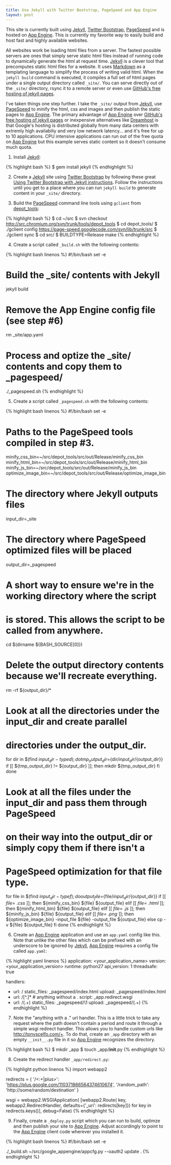 ```yaml
---
title: Use Jekyll with Twitter Bootstrap, PageSpeed and App Engine
layout: post
---
```


This site is currently built using [Jekyll](http://jekyllrb.com/), [Twitter Bootstrap](http://twitter.github.io/bootstrap/), [PageSpeed](https://developers.google.com/speed/pagespeed/) and is hosted on [App Engine](https://developers.google.com/appengine/).  This is currently my favorite way to easily build and host fast and highly available websites.

All websites work be loading html files from a server.  The fastest possible servers are ones that simply serve static html files instead of running code to dynamically generate the html at request time.  [Jekyll](http://jekyllrb.com/) is a clever tool that precomputes static html files for a website.  It uses [Markdown](http://daringfireball.net/projects/markdown/) as a templating language to simplify the process of writing valid html.  When the `jekyll build` command is executed, it compiles a full set of html pages under a single output directory called `_site/`.  You can serve directly out of the `_site/` directory, rsync it to a remote server or even use [GitHub's free hosting of jekyll pages](https://help.github.com/articles/using-jekyll-with-pages).

I've taken things one step further.  I take the `_site/` output from [Jekyll](http://jekyllrb.com/), use [PageSpeed](https://developers.google.com/speed/pagespeed/) to minify the html, css and images and then publish the static pages to [App Engine](https://developers.google.com/appengine/).  The primary advantage of [App Engine](https://developers.google.com/appengine/) over [GitHub's free hosting of jekyll pages](https://help.github.com/articles/using-jekyll-with-pages) or inexpensive alternatives like [Dreamhost](http://dreamhost.com/) is that Google's hosting is distributed globally from many data centers with extremly high availabiliy and very low network latency... and it's free for up to 10 applications.  CPU intensive applications can run out of the free quota on [App Engine](https://developers.google.com/appengine/) but this example serves static content so it doesn't consume much quota.

1. Install [Jekyll](http://jekyllrb.com/):

{% highlight bash %}
$ gem install jekyll
{% endhighlight %}

2. Create a [Jekyll](http://jekyllrb.com/) site using [Twitter Bootstrap](http://twitter.github.io/bootstrap/) by following these great [Using Twitter Bootstrap with Jekyll instructions](http://brizzled.clapper.org/blog/2012/03/05/using-twitter-bootstrap-with-jekyll/).  Follow the instructions until you get to a place where you can run `jekyll build` to generate content in your `_site/` directory.

3. Build the [PageSpeed](https://developers.google.com/speed/pagespeed/) command line tools using `gclient` from [depot_tools](http://dev.chromium.org/developers/how-tos/depottools):

{% highlight bash %}
$ cd ~/src
$ svn checkout http://src.chromium.org/svn/trunk/tools/depot_tools
$ cd depot_tools/
$ ./gclient config https://page-speed.googlecode.com/svn/lib/trunk/src
$ ./gclient sync
$ cd src/
$ BUILDTYPE=Release make
{% endhighlight %}

4. Create a script called `_build.sh` with the following contents:

{% highlight bash linenos %}
#!/bin/bash
set -e

# Build the _site/ contents with Jekyll
jekyll build

# Remove the App Engine config file (see step #6)
rm _site/app.yaml

# Process and optize the _site/ contents and copy them to _pagespeed/
./_pagespeed.sh
{% endhighlight %}

5. Create a script called `_pagespeed.sh` with the following contents:

{% highlight bash linenos %}
#!/bin/bash
set -e

# Paths to the PageSpeed tools compiled in step #3.
minify_css_bin=~/src/depot_tools/src/out/Release/minify_css_bin
minify_html_bin=~/src/depot_tools/src/out/Release/minify_html_bin
minify_js_bin=~/src/depot_tools/src/out/Release/minify_js_bin
optimize_image_bin=~/src/depot_tools/src/out/Release/optimize_image_bin

# The directory where Jekyll outputs files
input_dir=_site
# The directory where PageSpeed optimized files will be placed
output_dir=_pagespeed

# A short way to ensure we're in the working directory where the script
# is stored.  This allows the script to be called from anywhere.
cd $(dirname ${BASH_SOURCE[0]})

# Delete the output directory contents because we'll recreate everything.
rm -rf ${output_dir}/*

# Look at all the directories under the input_dir and create parallel
# directories under the output_dir.
for dir in $(find ${input_dir} -type d); do
  tmp_output_dir=${dir/${input_dir}/${output_dir}}
  if [[ ${tmp_output_dir} != ${output_dir} ]]; then
    mkdir ${tmp_output_dir}
  fi
done

# Look at all the files under the input_dir and pass them through PageSpeed
# on their way into the output_dir or simply copy them if there isn't a
# PageSpeed optimization for that file type.
for file in $(find ${input_dir} -type f); do
  output_file=${file/${input_dir}/${output_dir}}
  if [[ ${file} =~ .css$ ]]; then
    ${minify_css_bin} ${file} ${output_file}
  elif [[ ${file} =~ .html$ ]]; then
    ${minify_html_bin} ${file} ${output_file}
  elif [[ ${file} =~ .js$ ]]; then
    ${minify_js_bin} ${file} ${output_file}
  elif [[ ${file} =~ .png$ ]]; then
    ${optimize_image_bin} -input_file ${file} -output_file ${output_file}
  else
    cp -v ${file} ${output_file}
  fi
done
{% endhighlight %}

6. Create an [App Engine](https://developers.google.com/appengine/) application and use an `app.yaml` config like this.  Note that unlike the other files which can be prefixed with an underscore to be ignored by [Jekyll](http://jekyllrb.com/), [App Engine](https://developers.google.com/appengine/) requires a config file called `app.yaml`:

{% highlight yaml linenos %}
application: <your_application_name>
version: <your_application_version>
runtime: python27
api_version: 1
threadsafe: true

handlers:
- url: /
  static_files: _pagespeed/index.html
  upload: _pagespeed/index.html
- url: /[^\.]* # anything without a .
  script: _app.redirect.wsgi
- url: /(.+)
  static_files: _pagespeed/\1
  upload: _pagespeed/(.+)
{% endhighlight %}

7. Note the "anything with a ." url handler.  This is a little trick to take any request where the path doesn't contain a period and route it through a simple wsgi redirect handler.  This allows you to handle custom urls like http://tonyscelfo.com/+.  To do that, create an `_app` directory with an empty `__init__.py` file in it so [App Engine](https://developers.google.com/appengine/) recognizes the directory.

{% highlight bash %}
$ mkdir _app
$ touch _app/__init__.py
{% endhighlight %}

8. Create the redirect handler `_app/redirect.py`:

{% highlight python linenos %}
import webapp2

redirects = {
    '/<:\+|plus>': 'https://plus.google.com/110371866564374610674',
    '/random_path': 'http://some/random/destination'
}

wsgi = webapp2.WSGIApplication(
    [webapp2.Route(
        key,
        webapp2.RedirectHandler,
        defaults={'_uri': redirects[key]})
        for key in redirects.keys()],
    debug=False)
{% endhighlight %}

9. Finally, create a `_deploy.py` script which you can run to build, optimze and then publish your site to [App Engine](https://developers.google.com/appengine/).  Adjust accordingly to point to the [App Engine](https://developers.google.com/appengine/) client code wherever you installed it.

{% highlight bash linenos %}
#!/bin/bash
set -e

./_build.sh
~/src/google_appengine/appcfg.py --oauth2 update .
{% endhighlight %}
